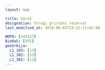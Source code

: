 ```yaml
---
layout: map

title: Varoš
designation: Strogi prirodni rezervat
last_modified_at: 2018-06-02T23:12:11+02:00

WDPA: [145417]
BioRaS: [455]
geoSrbija:
  L1_183: [13]
  L1_302: [53]
  L1_362: [12]
---
```

